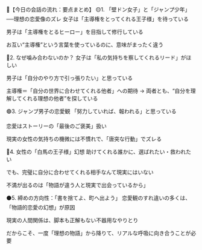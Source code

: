 🌙【今日の会話の流れ：要点まとめ】
🟡1. 「壁ドン女子」と「ジャンプ少年」──理想の恋愛像のズレ
女子は「主導権をとってくれる王子様」を待っている

男子は「主導権をとるヒーロー」を目指して修行している

お互い“主導権”という言葉を使っているのに、意味がまったく違う

🔵2. なぜ噛み合わないのか？
女子は「私の気持ちを察してくれるリード」がほしい

男子は「自分のやり方で引っ張りたい」と思っている

主導権＝「自分の世界に合わせてくれる他者」への期待
→ 両者とも、“自分を理解してくれる理想の他者”を探している

🟢3. ジャンプ男子の恋愛観
「努力していれば、報われる」と思っている

恋愛はストーリーの「最後のご褒美」扱い

現実の女性の気持ちの機微には不慣れで、「唐突な行動」でズレる

🔴4. 女性の「白馬の王子様」幻想
助けてくれる誰かに、選ばれたい・救われたい

でも、完璧に自分に合わせてくれる相手なんて現実にはいない

不満が出るのは「物語が違う人と現実で出会っているから」

⚫5. 締めの方向性：「書を捨てよ、町へ出よう」
恋愛観のすれ違いの多くは、「物語的恋愛の幻想」が原因

現実の人間関係は、脚本も正解もない不器用なやりとり

だからこそ、一度「理想の物語」から降りて、リアルな呼吸に向き合うことが必要
